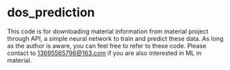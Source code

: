 # dos_prediction
This code is for downloading material information from material project through API, a simple neural network to train and predict these data.
As long as the author is aware, you can feel free to refer to these code.
Please contact to 13695565796@163.com if you are also interested in ML in material.
